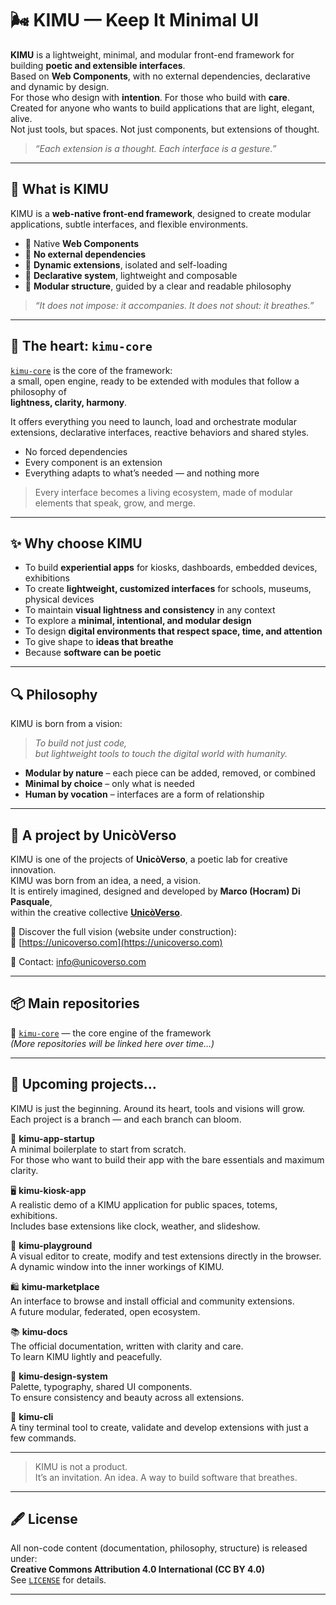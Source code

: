 # 🌬️ KIMU — Keep It Minimal UI

**KIMU** is a lightweight, minimal, and modular front-end framework for building **poetic and extensible interfaces**.  
Based on **Web Components**, with no external dependencies, declarative and dynamic by design.  
For those who design with **intention**. For those who build with **care**.  
Created for anyone who wants to build applications that are light, elegant, alive.  
Not just tools, but spaces. Not just components, but extensions of thought.

> _“Each extension is a thought. Each interface is a gesture.”_

---

## 🧠 What is KIMU

KIMU is a **web-native front-end framework**, designed to create modular applications, subtle interfaces, and flexible environments.

- 🔹 Native **Web Components**  
- 🔹 **No external dependencies**  
- 🔹 **Dynamic extensions**, isolated and self-loading  
- 🔹 **Declarative system**, lightweight and composable  
- 🔹 **Modular structure**, guided by a clear and readable philosophy

> _“It does not impose: it accompanies. It does not shout: it breathes.”_

---

## 🧩 The heart: `kimu-core`

[`kimu-core`](https://github.com/unicoverso/kimu-core) is the core of the framework:  
a small, open engine, ready to be extended with modules that follow a philosophy of  
**lightness, clarity, harmony**.

It offers everything you need to launch, load and orchestrate modular extensions, declarative interfaces, reactive behaviors and shared styles.

- No forced dependencies  
- Every component is an extension  
- Everything adapts to what’s needed — and nothing more

> Every interface becomes a living ecosystem, made of modular elements that speak, grow, and merge.

---

## ✨ Why choose KIMU

- To build **experiential apps** for kiosks, dashboards, embedded devices, exhibitions  
- To create **lightweight, customized interfaces** for schools, museums, physical devices  
- To maintain **visual lightness and consistency** in any context  
- To explore a **minimal, intentional, and modular design**  
- To design **digital environments that respect space, time, and attention**  
- To give shape to **ideas that breathe**  
- Because **software can be poetic**

---

## 🔍 Philosophy

KIMU is born from a vision:

> _To build not just code,_  
> _but lightweight tools to touch the digital world with humanity._

- **Modular by nature** – each piece can be added, removed, or combined  
- **Minimal by choice** – only what is needed  
- **Human by vocation** – interfaces are a form of relationship

---

## 🌱 A project by UnicòVerso

KIMU is one of the projects of **UnicòVerso**, a poetic lab for creative innovation.  
KIMU was born from an idea, a need, a vision.  
It is entirely imagined, designed and developed by **Marco (Hocram) Di Pasquale**,  
within the creative collective **[UnicòVerso](https://unicoverso.com)**.

📍 Discover the full vision (website under construction):  
🔗 [https://unicoverso.com](https://unicoverso.com)

📧 Contact: [info@unicoverso.com](mailto:info@unicoverso.com)

---

## 📦 Main repositories

🔹 [`kimu-core`](https://github.com/unicoverso/kimu-core) — the core engine of the framework  
*(More repositories will be linked here over time…)*

---

## 🧭 Upcoming projects…

KIMU is just the beginning. Around its heart, tools and visions will grow.  
Each project is a branch — and each branch can bloom.

🌿 **kimu-app-startup**  
A minimal boilerplate to start from scratch.  
For those who want to build their app with the bare essentials and maximum clarity.

🖥️ **kimu-kiosk-app**  
A realistic demo of a KIMU application for public spaces, totems, exhibitions.  
Includes base extensions like clock, weather, and slideshow.

🧪 **kimu-playground**  
A visual editor to create, modify and test extensions directly in the browser.  
A dynamic window into the inner workings of KIMU.

🛍️ **kimu-marketplace**  
An interface to browse and install official and community extensions.  
A future modular, federated, open ecosystem.

📚 **kimu-docs**  
The official documentation, written with clarity and care.  
To learn KIMU lightly and peacefully.

🎨 **kimu-design-system**  
Palette, typography, shared UI components.  
To ensure consistency and beauty across all extensions.

🧰 **kimu-cli**  
A tiny terminal tool to create, validate and develop extensions with just a few commands.

---

> KIMU is not a product.  
> It’s an invitation. An idea. A way to build software that breathes.

---

## 🖋️ License

All non-code content (documentation, philosophy, structure) is released under:  
**Creative Commons Attribution 4.0 International (CC BY 4.0)**  
See [`LICENSE`](./LICENSE) for details.

---

